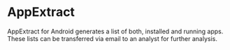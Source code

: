 # AppExtract
AppExtract for Android generates a list of both, installed and running apps. These lists can be transferred via email to an analyst for further analysis.
